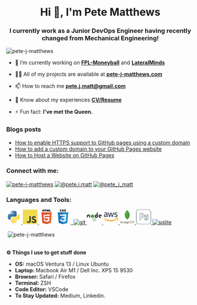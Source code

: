 <h1 align="center">Hi 👋, I'm Pete Matthews</h1>
<h3 align="center">I currently work as a Junior DevOps Engineer having recently changed from Mechanical Engineering!</h3>

<p align="left"> <img src="https://komarev.com/ghpvc/?username=pete-j-matthews&label=Profile%20views&color=0e75b6&style=flat" alt="pete-j-matthews" /> </p>

- 🔭 I’m currently working on **[FPL-Moneyball](https://github.com/Pete-J-Matthews/FPL-Moneyball)** and **[LateralMinds](https://github.com/Pete-J-Matthews/lateral-minds)**

- 👨‍💻 All of my projects are available at **[pete-j-matthews.com](https://www.pete-j-matthews.com)**

- 📫 How to reach me **pete.j.matt@gmail.com**

- 📄 Know about my experiences **[CV/Resume](https://github.com/Pete-J-Matthews/Pete-J-Matthews.github.io/blob/main/docs/P.Matthews_CV.pdf)**

- ⚡ Fun fact: **I've met the Queen.**

### Blogs posts
<!-- BLOG-POST-LIST:START -->
- [How to enable HTTPS support to GitHub pages using a custom domain](https://medium.com/@pete.j.matt/how-to-enable-https-support-to-github-pages-using-a-custom-domain-dcafab46351?source=rss-4893a36e0028------2)
- [How to add a custom domain to your GitHub Pages website](https://medium.com/@pete.j.matt/how-to-add-a-custom-domain-to-your-github-pages-website-94ca5cc0f5c?source=rss-4893a36e0028------2)
- [How to Host a Website on GitHub Pages](https://medium.com/@pete.j.matt/how-to-host-a-website-on-github-pages-1e5ec14da464?source=rss-4893a36e0028------2)
<!-- BLOG-POST-LIST:END -->

<h3 align="left">Connect with me:</h3>
<p align="left">
<a href="https://linkedin.com/in/pete-j-matthews" target="blank"><img align="center" src="https://raw.githubusercontent.com/rahuldkjain/github-profile-readme-generator/master/src/images/icons/Social/linked-in-alt.svg" alt="pete-j-matthews" height="30" width="40" /></a>
<a href="https://medium.com/@pete.j.matt" target="blank"><img align="center" src="https://raw.githubusercontent.com/rahuldkjain/github-profile-readme-generator/master/src/images/icons/Social/medium.svg" alt="@pete.j.matt" height="30" width="40" /></a>
<a href="https://www.hackerrank.com/@pete_j_matt" target="blank"><img align="center" src="https://raw.githubusercontent.com/rahuldkjain/github-profile-readme-generator/master/src/images/icons/Social/hackerrank.svg" alt="@pete_j_matt" height="30" width="40" /></a>
</p>

<h3 align="left">Languages and Tools:</h3>
<p align="left"> <a href="https://www.python.org" target="_blank" rel="noreferrer"> <img src="https://raw.githubusercontent.com/devicons/devicon/master/icons/python/python-original.svg" alt="python" width="40" height="40"/> </a> <a
href="https://developer.mozilla.org/en-US/docs/Web/JavaScript" target="_blank" rel="noreferrer"> <img src="https://raw.githubusercontent.com/devicons/devicon/master/icons/javascript/javascript-original.svg" alt="javascript" width="40" height="40"/> </a> <a
rel="noreferrer"> <img src="https://raw.githubusercontent.com/devicons/devicon/master/icons/html5/html5-original-wordmark.svg" alt="html5" width="40" height="40"/>
<a href="https://www.w3schools.com/css/" target="_blank" rel="noreferrer"> <img src="https://raw.githubusercontent.com/devicons/devicon/master/icons/css3/css3-original-wordmark.svg" alt="css3" width="40" height="40"/> </a> <a href="https://www.figma.com/" target="_blank" rel="noreferrer"> <img 
href="https://reactjs.org/" target="_blank" rel="noreferrer"> <img 
<img src="https://www.vectorlogo.zone/logos/git-scm/git-scm-icon.svg" alt="git" width="40" height="40"/> </a> <a href="https://www.w3.org/html/" target="_blank"  </a> 
<a href="https://nodejs.org" target="_blank" rel="noreferrer"> <img src="https://raw.githubusercontent.com/devicons/devicon/master/icons/nodejs/nodejs-original-wordmark.svg" alt="nodejs" width="40" height="40"/> </a>
<a href="https://aws.amazon.com" target="_blank" rel="noreferrer"> <img src="https://raw.githubusercontent.com/devicons/devicon/master/icons/amazonwebservices/amazonwebservices-original-wordmark.svg" alt="aws" width="40" height="40"/> </a> <a src="https://www.vectorlogo.zone/logos/figma/figma-icon.svg" alt="figma" width="40" height="40"/> </a> <a href="https://git-scm.com/" target="_blank" rel="noreferrer"> <a  href="https://www.mongodb.com/" target="_blank" rel="noreferrer"> <img src="https://raw.githubusercontent.com/devicons/devicon/master/icons/mongodb/mongodb-original-wordmark.svg" alt="mongodb" width="40" height="40"/> </a>  <a href="https://www.photoshop.com/en" target="_blank" rel="noreferrer"> <img src="https://raw.githubusercontent.com/devicons/devicon/master/icons/photoshop/photoshop-line.svg" alt="photoshop" width="40" height="40"/> </a> <a src="https://raw.githubusercontent.com/devicons/devicon/master/icons/react/react-original-wordmark.svg" alt="react" width="40" height="40"/> </a> <a href="https://www.sqlite.org/" target="_blank" rel="noreferrer"> <img src="https://www.vectorlogo.zone/logos/sqlite/sqlite-icon.svg" alt="sqlite" width="40" height="40"/> </a> </p>

<p>&nbsp;<img align="center" src="https://github-readme-stats-pete-j-matthews-projects.vercel.app/api?username=pete-j-matthews&show_icons=true&&hide=stars&locale=en" alt="pete-j-matthews" /></p>

 

  <br />
  <summary><b>⚙️ Things I use to get stuff done</b></summary>
  	<ul>
  	    <li><b>OS:</b> macOS Ventura 13 / Linux Ubuntu</li>
	    <li><b>Laptop: </b> Macbook Air M1 / Dell Inc. XPS 15 9530</li>
  	    <li><b>Browser: </b> Safari / Firefox</li>
	    <li><b>Terminal: </b> ZSH  </li>
	    <li><b>Code Editor:</b> VSCode </li>
	    <li><b>To Stay Updated:</b> Medium, Linkedin.</li>
	    <br />	


#

<div align="center">


</div>
